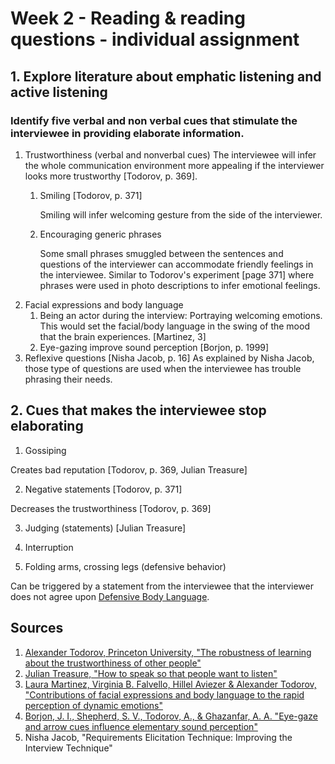 # Week 2 - Reading & reading questions - individual assignment

## 1. Explore literature about emphatic listening and active listening
### Identify five verbal and non verbal cues that stimulate the interviewee in providing elaborate information.

1. Trustworthiness (verbal and nonverbal cues)
The interviewee will infer the whole communication environment more appealing if the interviewer looks more trustworthy [Todorov, p. 369].
    1. Smiling [Todorov, p. 371]

        Smiling will infer welcoming gesture from the side of the interviewer.
    2. Encouraging generic phrases

        Some small phrases smuggled between the sentences and questions of the interviewer can accommodate friendly feelings in the interviewee.
        Similar to Todorov's experiment [page 371] where phrases were used in photo descriptions to infer emotional feelings.
2. Facial expressions and body language
    1. Being an actor during the interview: Portraying welcoming emotions. This would set the facial/body language in the swing of the mood that the brain experiences. [Martinez, 3]
    2. Eye-gazing improve sound perception [Borjon, p. 1999]
3. Reflexive questions [Nisha Jacob, p. 16]
    As explained by Nisha Jacob, those type of questions are used when the interviewee has trouble phrasing their needs.

## 2. Cues that makes the interviewee stop elaborating

1. Gossiping

Creates bad reputation [Todorov, p. 369, Julian Treasure]

2. Negative statements [Todorov, p. 371]

Decreases the trustworthiness [Todorov, p. 369]

3. Judging (statements) [Julian Treasure]

4. Interruption

5. Folding arms, crossing legs (defensive behavior)

Can be triggered by a statement from the interviewee that the interviewer does not agree upon [Defensive Body Language](http://flowpsychology.com/defensive-body-language/).

##

## Sources
1. [Alexander Todorov, Princeton University, "The robustness of learning about the trustworthiness of other people"](http://tlab.princeton.edu/publication_files/2015%20Publications/The%20robustness%20of%20learning%20about%20the%20trustworthiness%20of%20other%20people.pdf)
2. [Julian Treasure, "How to speak so that people want to listen"](https://www.ted.com/talks/julian_treasure_how_to_speak_so_that_people_want_to_listen?language=en)
3. [Laura Martinez, Virginia B. Falvello, Hillel Aviezer & Alexander Todorov, "Contributions of facial expressions and body language to the rapid perception of dynamic emotions"](http://tlab.princeton.edu/publication_files/2015%20Publications/Contributions%20of%20facial%20expressions%20and%20body%20language%20to%20the%20rapid%20perception%20of%20dynamic%20emotions.pdf)
4. [Borjon, J. I., Shepherd, S. V., Todorov, A., & Ghazanfar, A. A. "Eye-gaze and arrow cues influence elementary sound perception"](http://tlab.princeton.edu/publication_files/Borjon%20et%20al%20PRS%202011.pdf)
5. Nisha Jacob, "Requirements Elicitation Technique: Improving the Interview Technique"